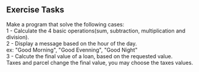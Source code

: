 ## Exercise Tasks <br>
Make a program that solve the following cases:  <br>
1 - Calculate the 4 basic operations(sum, subtraction, multiplication and division).  <br>
2 - Display a message based on the hour of the day.  <br>
ex: "Good Morning", "Good Evenning", "Good Night"  <br>
3 - Calcute the final value of a loan, based on the requested value.  <br>
Taxes and parcel change the final value, you may choose the taxes values. 
